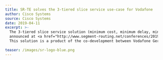 ```yaml
---
title: SR-TE solves the 3-tiered slice service use-case for Vodafone
author: Cisco Systems
source: Cisco Systems
date: 2019-04-11
excerpt: >-
  The 3-tiered slice service solution (minimum cost, minimum delay, minimum cost with delay bound) was   
  announced at <a href="http://www.segment-routing.net/conferences/2019-01-30-CLEUR-3122/">CiscoLive! 2019 in Barcelona</a> and at <a href="http://www.segment-routing.net/conferences/2019-04-11-MPLS-WC-2019/">MPLS WC 2019 in Paris</a>.<br/>
  This solution is a product of the co-development between Vodafone Germany and Cisco Systems.
  
teaser: /images/sr-logo-blue.png
---
```


